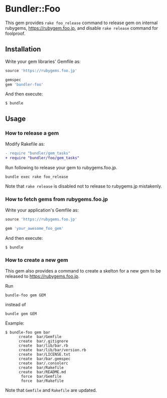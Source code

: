 # Bundler::Foo

This gem provides `rake foo_release` command to release gem on internal rubygems, https://rubygem.foo.jp,
and disable `rake release` command for foolproof. 

## Installation

Write your gem libraries' Gemfile as:

```ruby
source 'https://rubygems.foo.jp'

gemspec
gem 'bundler-foo'
```

And then execute:

    $ bundle

## Usage

### How to release a gem

Modify Rakefile as:

```diff
- require "bundler/gem_tasks"
+ require "bundler/foo/gem_tasks"
```

Run following to release your gem to rubygems.foo.jp. 

```
bundle exec rake foo_release
```

Note that `rake release` is disabled not to release to rubygems.jp mistakenly.

### How to fetch gems from rubygems.foo.jp

Write your application's Gemfile as:

```ruby
source 'https://rubygems.foo.jp'

gem 'your_awesome_foo_gem'
```

And then execute:

    $ bundle

### How to create a new gem

This gem also provides a command to create a skelton for a new gem to be released to https://rubygems.foo.jp.

Run

```
bundle-foo gem GEM
```

instead of

```
bundle gem GEM
```

Example:

```
$ bundle-foo gem bar
      create  bar/Gemfile
      create  bar/.gitignore
      create  bar/lib/bar.rb
      create  bar/lib/bar/version.rb
      create  bar/LICENSE.txt
      create  bar/bar.gemspec
      create  bar/.consolerc
      create  bar/Rakefile
      create  bar/README.md
       force  bar/Gemfile
       force  bar/Rakefile
```

Note that `Gemfile` and `Rakefile` are updated.
